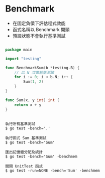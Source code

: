 # Benchmark 

* 在固定負債下評估程式效能
* 函式名稱以 Benchmark 開頭
* 預設狀態不會執行基準測試

```go

package main

import "testing"

func BenchmarkSum(b *testing.B) {
    // 以 N 次做基準測試
	for i := 0; i < b.N; i++ {
		Sum(1, 2)
	}
}

func Sum(x, y int) int {
	return x + y
}

```

```shell

執行所有基準測試
$ go test -bench='.'

執行函式 Sum 基準測試
$ go test -bench='Sum'

匯出記憶體分配及統計
$ go test -bench='Sum' -benchmem

關閉 UnitTest 函式
$ go test -run=NONE -bench='Sum' -benchmem

```